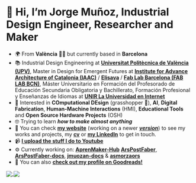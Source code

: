 # 👋 Hi, I’m Jorge Muñoz, Industrial Design Engineer, Researcher and Maker
- 🌍 From **València** 🧨🔥 but currently based in **Barcelona**
- 📚 Industrial Design Engineering at **[Universitat Politècnica de València (UPV)](https://www.upv.es/)**, Master in Design for Emergent Futures at **[Institute for Advance Architecture of Catalonia (IAAC)](https://iaac.net/)** / **[Elisava](https://www.elisava.net/en/)** / **[Fab Lab Barcelona (FAB LAB BCN)](https://fablabbcn.org/)**, Máster Universitario en Formación del Profesorado de Educación Secundaria Obligatoria y Bachillerato, Formación Profesional y Enseñanzas de Idiomas at **[UNIR La Universidad en Internet](https://www.unir.net)**
- 🤗 Interested in **COmputational DEsign** (grasshopper 🦗), **AI**, **Digital Fabrication**, **Human-Machine Interactions** (HMI), **Educational Tools** and **Open Source Hardware Projects** (OSH)
- 🤓 Trying to learn ***how to make almost anything***
- 🔗 You can check **[my website](https://jmuozan.github.io/jorgemunyozz.github.io/)** (working on a newer ***[version](https://jmuozan.github.io/docs)***) to see my works and projects, my **[cv](https://jmuozan.github.io/docs/CV.pdf)** or **[my LinkedIn](https://www.linkedin.com/in/jorgemunozzanon/)** to get in touch.
- 📹 **[I upload the stuff I do to Youtube](https://www.youtube.com/@jmuozan)**
- ⚙️ Currently working on: **[AprenMaker-Hub](https://github.com/jmuozan/AprenMaker-Hub)** **[ArsPostFaber](https://github.com/jmuozan/ArsPostFaber)**, **[ArsPostFaber-docs](https://jmuozan.github.io/ArsPostFaber-docs/)**, **[jmuozan-docs](https://jmuozan.github.io/docs/)** & **[asmorzaors](https://github.com/jmuozan/asmorzaors)** 
- 📖 You can also **[check out my profile on Goodreads!](https://www.goodreads.com/user/show/172540756)**
<a href="https://github.com/anuraghazra/github-readme-stats">
  <img align="center" src="https://github-readme-stats.vercel.app/api?username=jmuozan&count_private=true&show_icons=true&include_all_commits=true&hide_border=true&hide_title=true&bg_color=00000000&text_color=777&icon_color=4493F8&ring_color=4493F8\&hide=issues" />
</a>
<a href="https://github.com/anuraghazra/github-readme-stats"><img align="center" src="https://github-readme-stats.vercel.app/api/top-langs/?username=jmuozan&layout=compact&theme=buefy&hide_border=true&hide=html&hide_title=true&bg_color=00000000&text_color=777" />
</a>
<!---
GPX from drawings?????
--->
